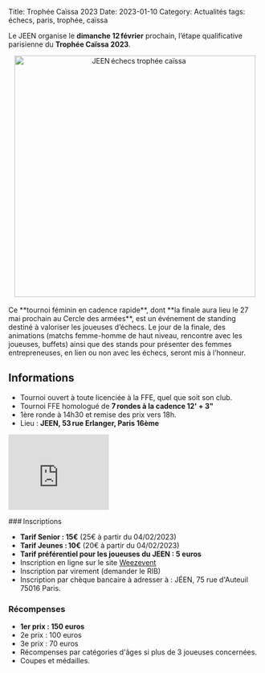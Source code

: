 Title: Trophée Caïssa 2023
Date: 2023-01-10
Category: Actualités
tags: échecs, paris, trophée, caïssa

Le JEEN organise le **dimanche 12 février** prochain, l’étape qualificative parisienne du **Trophée Caïssa 2023**.  
<div align="center" >
    <img src="{static}/images/TropheeCaissa2023.webp" width="480" alt="JEEN échecs trophée caïssa"/>
</div>

<br />
Ce **tournoi féminin en cadence rapide**, dont **la finale aura lieu le 27 mai prochain au Cercle des armées**, est un événement de standing destiné à valoriser les joueuses d’échecs. Le jour de la finale, des animations (matchs femme-homme de haut niveau, rencontre avec les joueuses, buffets) ainsi que des stands pour présenter des femmes entrepreneuses, en lien ou non avec les échecs, seront mis à l’honneur.

## Informations

- Tournoi ouvert à toute licenciée à la FFE, quel que soit son club.
- Tournoi FFE homologué de **7 rondes à la cadence 12' + 3"** 
- 1ère ronde à 14h30 et remise des prix vers 18h.
- Lieu : **JEEN, 53 rue Erlanger, Paris 16ème**

<iframe src="https://www.google.com/maps/embed?pb=!1m18!1m12!1m3!1d2625.719036624854!2d2.2602203000000003!3d48.844497700000005!2m3!1f0!2f0!3f0!3m2!1i1024!2i768!4f13.1!3m3!1m2!1s0x47e67abbc45b76d7%3A0x3780c4d6e7dd9c92!2s53%20Rue%20Erlanger%2C%2075016%20Paris!5e0!3m2!1sen!2sfr!4v1673386287456!5m2!1sen!2sfr" width="200" height="150" style="border:0;" allowfullscreen="" loading="lazy" referrerpolicy="no-referrer-when-downgrade"></iframe>

### Inscriptions

- **Tarif Senior : 15€** (25€ à partir du 04/02/2023)
- **Tarif Jeunes : 10€** (20€ à partir du 04/02/2023)
- **Tarif préférentiel pour les joueuses du JEEN : 5 euros**
- Inscription en ligne sur le site [Weezevent](https://my.weezevent.com/trophee-caissa-2023-phase-qualificative-parisienne)
- Inscription par virement (demander le RIB)
- Inscription par chèque bancaire à adresser à : JÉEN, 75 rue d'Auteuil 75016 Paris.

### Récompenses

- **1er prix : 150 euros**
- 2e prix : 100 euros
- 3e prix : 70 euros
- Récompenses par catégories d'âges si plus de 3 joueuses concernées.
- Coupes et médailles.
